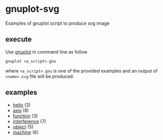 # gnuplot-svg
Examples of gnuplot script to produce svg image


## execute
Use [gnuplot](https://github.com/gnuplot/gnuplot) in command line as follow

```
gnuplot <a_script>.gnu
```
where `<a_script>.gnu` is one of the provided examples and an output of `<name>.svg` file will be produced.


## examples
+ [hello](hello) (2)
+ [axis](axis) (8)
+ [function](function) (3)
+ [interference](interference) (7)
+ [object](object) (5)
+ [machine](machine) (6)